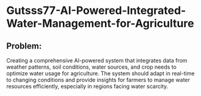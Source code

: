 # Gutsss77-AI-Powered-Integrated-Water-Management-for-Agriculture

## Problem: 
Creating a comprehensive AI-powered system that integrates data from weather patterns, soil conditions, water sources, and crop needs to optimize water usage for agriculture. The system should adapt in real-time to changing conditions and provide insights for farmers to manage water resources efficiently, especially in regions facing water scarcity.
